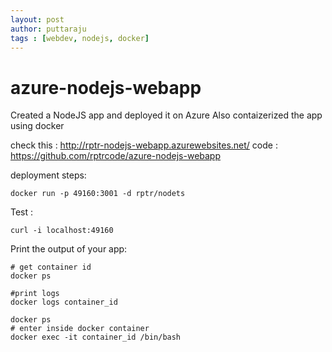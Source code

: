 ```yaml
---
layout: post
author: puttaraju
tags : [webdev, nodejs, docker]
---
```

# azure-nodejs-webapp

Created a NodeJS app and deployed it on Azure
Also contaizerized the app using docker


check this : http://rptr-nodejs-webapp.azurewebsites.net/
code : https://github.com/rptrcode/azure-nodejs-webapp


deployment steps: 

```
docker run -p 49160:3001 -d rptr/nodets
```
Test :

```
curl -i localhost:49160 
```


Print the output of your app:

```
# get container id
docker ps

#print logs
docker logs container_id 

docker ps
# enter inside docker container
docker exec -it container_id /bin/bash
```

